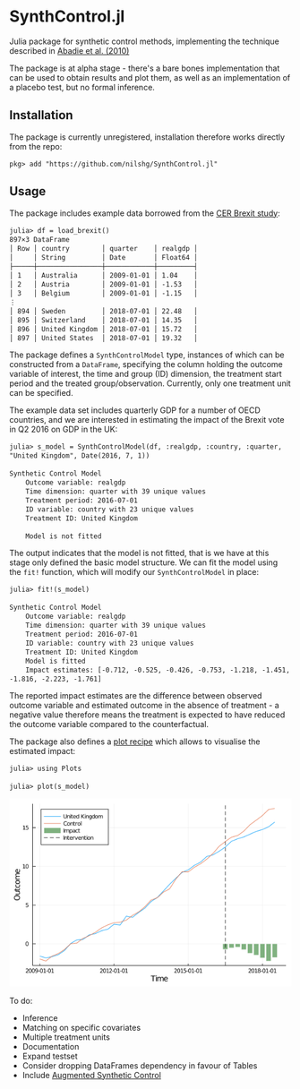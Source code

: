 # SynthControl.jl
Julia package for synthetic control methods, implementing the technique described in [Abadie et al. (2010)](https://economics.mit.edu/files/11859)

The package is at alpha stage - there's a bare bones implementation that can be used to obtain results and plot them, as well as an implementation of a placebo test, but no formal inference.

## Installation

The package is currently unregistered, installation therefore works directly
from the repo:

```
pkg> add "https://github.com/nilshg/SynthControl.jl"
```

## Usage

The package includes example data borrowed from the [CER Brexit study](
  https://www.cer.eu/insights/cost-brexit-june-2018):

```
julia> df = load_brexit()
897×3 DataFrame
│ Row │ country        │ quarter    │ realgdp │
│     │ String         │ Date       │ Float64 │
├─────┼────────────────┼────────────┼─────────┤
│ 1   │ Australia      │ 2009-01-01 │ 1.04    │
│ 2   │ Austria        │ 2009-01-01 │ -1.53   │
│ 3   │ Belgium        │ 2009-01-01 │ -1.15   │
⋮
│ 894 │ Sweden         │ 2018-07-01 │ 22.48   │
│ 895 │ Switzerland    │ 2018-07-01 │ 14.35   │
│ 896 │ United Kingdom │ 2018-07-01 │ 15.72   │
│ 897 │ United States  │ 2018-07-01 │ 19.32   │
```

The package defines a `SynthControlModel` type, instances of which can be constructed
from a `DataFrame`, specifying the column holding the outcome variable of interest,
the time and group (ID) dimension, the treatment start period and the treated
group/observation. Currently, only one treatment unit can be specified.

The example data set includes quarterly GDP for a number of OECD countries, and
we are interested in estimating the impact of the Brexit vote in Q2 2016 on GDP
in the UK:

```
julia> s_model = SynthControlModel(df, :realgdp, :country, :quarter, "United Kingdom", Date(2016, 7, 1))

Synthetic Control Model
    Outcome variable: realgdp
    Time dimension: quarter with 39 unique values
    Treatment period: 2016-07-01
    ID variable: country with 23 unique values
    Treatment ID: United Kingdom

    Model is not fitted
```

The output indicates that the model is not fitted, that is we have at this stage
only defined the basic model structure. We can fit the model using the `fit!`
function, which will modify our `SynthControlModel` in place:

```
julia> fit!(s_model)

Synthetic Control Model
    Outcome variable: realgdp
    Time dimension: quarter with 39 unique values
    Treatment period: 2016-07-01
    ID variable: country with 23 unique values
    Treatment ID: United Kingdom
    Model is fitted
    Impact estimates: [-0.712, -0.525, -0.426, -0.753, -1.218, -1.451, -1.816, -2.223, -1.761]
```

The reported impact estimates are the difference between observed outcome variable
and estimated outcome in the absence of treatment - a negative value therefore means
the treatment is expected to have reduced the outcome variable compared to the
counterfactual.

The package also defines a [plot recipe](https://github.com/JuliaPlots/RecipesBase.jl)
which allows to visualise the estimated impact:

```
julia> using Plots

julia> plot(s_model)
```
![Sample output](synthcontrol.png)

To do:
* Inference
* Matching on specific covariates
* Multiple treatment units
* Documentation
* Expand testset
* Consider dropping DataFrames dependency in favour of Tables
* Include [Augmented Synthetic Control](https://eml.berkeley.edu/~jrothst/workingpapers/BMFR_Synth_Nov_2018.pdf)
